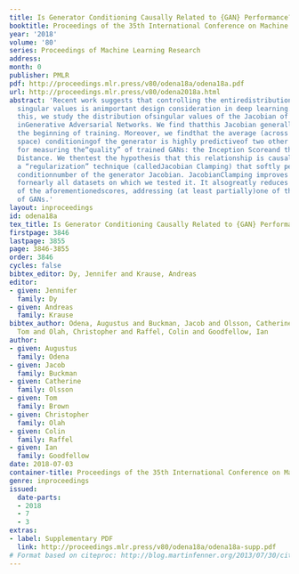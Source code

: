 ```yaml
---
title: Is Generator Conditioning Causally Related to {GAN} Performance?
booktitle: Proceedings of the 35th International Conference on Machine Learning
year: '2018'
volume: '80'
series: Proceedings of Machine Learning Research
address: 
month: 0
publisher: PMLR
pdf: http://proceedings.mlr.press/v80/odena18a/odena18a.pdf
url: http://proceedings.mlr.press/v80/odena2018a.html
abstract: 'Recent work suggests that controlling the entiredistribution of Jacobian
  singular values is animportant design consideration in deep learning.Motivated by
  this, we study the distribution ofsingular values of the Jacobian of the generator
  inGenerative Adversarial Networks. We find thatthis Jacobian generally becomes ill-conditionedat
  the beginning of training. Moreover, we findthat the average (across the latent
  space) conditioningof the generator is highly predictiveof two other ad-hoc metrics
  for measuring the“quality” of trained GANs: the Inception Scoreand the Frechet Inception
  Distance. We thentest the hypothesis that this relationship is causalby proposing
  a “regularization” technique (calledJacobian Clamping) that softly penalizes the
  conditionnumber of the generator Jacobian. JacobianClamping improves the mean score
  fornearly all datasets on which we tested it. It alsogreatly reduces inter-run variance
  of the aforementionedscores, addressing (at least partially)one of the main criticisms
  of GANs.'
layout: inproceedings
id: odena18a
tex_title: Is Generator Conditioning Causally Related to {GAN} Performance?
firstpage: 3846
lastpage: 3855
page: 3846-3855
order: 3846
cycles: false
bibtex_editor: Dy, Jennifer and Krause, Andreas
editor:
- given: Jennifer
  family: Dy
- given: Andreas
  family: Krause
bibtex_author: Odena, Augustus and Buckman, Jacob and Olsson, Catherine and Brown,
  Tom and Olah, Christopher and Raffel, Colin and Goodfellow, Ian
author:
- given: Augustus
  family: Odena
- given: Jacob
  family: Buckman
- given: Catherine
  family: Olsson
- given: Tom
  family: Brown
- given: Christopher
  family: Olah
- given: Colin
  family: Raffel
- given: Ian
  family: Goodfellow
date: 2018-07-03
container-title: Proceedings of the 35th International Conference on Machine Learning
genre: inproceedings
issued:
  date-parts:
  - 2018
  - 7
  - 3
extras:
- label: Supplementary PDF
  link: http://proceedings.mlr.press/v80/odena18a/odena18a-supp.pdf
# Format based on citeproc: http://blog.martinfenner.org/2013/07/30/citeproc-yaml-for-bibliographies/
---
```

